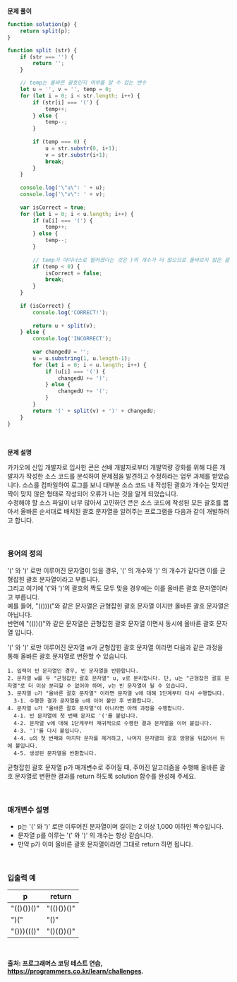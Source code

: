 **문제 풀이**  

~~~javascript
function solution(p) {
    return split(p);
}

function split (str) {
    if (str === '') {
        return '';
    }

    // temp는 올바른 괄호인지 여부를 알 수 있는 변수
    let u = '', v = '', temp = 0;
    for (let i = 0; i < str.length; i++) {
        if (str[i] === '(') {
            temp++;
        } else {
            temp--;
        }
        
        if (temp === 0) {
            u = str.substr(0, i+1);
            v = str.substr(i+1);
            break;
        }
    }
    
    console.log('\"u\": ' + u);
    console.log('\"v\": ' + v);
    
    var isCorrect = true;
    for (let i = 0; i < u.length; i++) {
        if (u[i] === '(') {
            temp++;
        } else {
            temp--;
        }
        
        // temp가 마이너스로 떨어졌다는 것은 )의 개수가 더 많으므로 올바르지 않은 괄호 문자열
        if (temp < 0) {
            isCorrect = false;
            break;
        }
    }
    
    if (isCorrect) {
        console.log('CORRECT!');
        
        return u + split(v);
    } else {
        console.log('INCORRECT');
        
        var changedU = '';
        u = u.substring(1, u.length-1);
        for (let i = 0; i < u.length; i++) {
            if (u[i] === '(') {
                changedU += ')';
            } else {
                changedU += '(';
            }
        }
        return '(' + split(v) + ')' + changedU;
    }
}
~~~

<br/>

**문제 설명**    

카카오에 신입 개발자로 입사한 콘은 선배 개발자로부터 개발역량 강화를 위해 다른 개발자가 작성한 소스 코드를 분석하여 문제점을 발견하고 수정하라는 업무 과제를 받았습니다. 소스를 컴파일하여 로그를 보니 대부분 소스 코드 내 작성된 괄호가 개수는 맞지만 짝이 맞지 않은 형태로 작성되어 오류가 나는 것을 알게 되었습니다.
<br/>
수정해야 할 소스 파일이 너무 많아서 고민하던 콘은 소스 코드에 작성된 모든 괄호를 뽑아서 올바른 순서대로 배치된 괄호 문자열을 알려주는 프로그램을 다음과 같이 개발하려고 합니다.

<br/>

### 용어의 정의
'(' 와 ')' 로만 이루어진 문자열이 있을 경우, '(' 의 개수와 ')' 의 개수가 같다면 이를 균형잡힌 괄호 문자열이라고 부릅니다.<br/>
그리고 여기에 '('와 ')'의 괄호의 짝도 모두 맞을 경우에는 이를 올바른 괄호 문자열이라고 부릅니다.<br/>
예를 들어, "(()))("와 같은 문자열은 균형잡힌 괄호 문자열 이지만 올바른 괄호 문자열은 아닙니다.<br/>
반면에 "(())()"와 같은 문자열은 균형잡힌 괄호 문자열 이면서 동시에 올바른 괄호 문자열 입니다.<br/>

'(' 와 ')' 로만 이루어진 문자열 w가 균형잡힌 괄호 문자열 이라면 다음과 같은 과정을 통해 올바른 괄호 문자열로 변환할 수 있습니다.


~~~
1. 입력이 빈 문자열인 경우, 빈 문자열을 반환합니다. 
2. 문자열 w를 두 "균형잡힌 괄호 문자열" u, v로 분리합니다. 단, u는 "균형잡힌 괄호 문자열"로 더 이상 분리할 수 없어야 하며, v는 빈 문자열이 될 수 있습니다. 
3. 문자열 u가 "올바른 괄호 문자열" 이라면 문자열 v에 대해 1단계부터 다시 수행합니다. 
  3-1. 수행한 결과 문자열을 u에 이어 붙인 후 반환합니다. 
4. 문자열 u가 "올바른 괄호 문자열"이 아니라면 아래 과정을 수행합니다. 
  4-1. 빈 문자열에 첫 번째 문자로 '('를 붙입니다. 
  4-2. 문자열 v에 대해 1단계부터 재귀적으로 수행한 결과 문자열을 이어 붙입니다. 
  4-3. ')'를 다시 붙입니다. 
  4-4. u의 첫 번째와 마지막 문자를 제거하고, 나머지 문자열의 괄호 방향을 뒤집어서 뒤에 붙입니다. 
  4-5. 생성된 문자열을 반환합니다.
~~~

균형잡힌 괄호 문자열 p가 매개변수로 주어질 때, 주어진 알고리즘을 수행해 올바른 괄호 문자열로 변환한 결과를 return 하도록 solution 함수를 완성해 주세요.

<br/>

### 매개변수 설명

- p는 '(' 와 ')' 로만 이루어진 문자열이며 길이는 2 이상 1,000 이하인 짝수입니다.
- 문자열 p를 이루는 '(' 와 ')' 의 개수는 항상 같습니다.
- 만약 p가 이미 올바른 괄호 문자열이라면 그대로 return 하면 됩니다.

<br/>

### 입출력 예

|**p**|**return**|
|---|---|
|"(()())()"|"(()())()"|
|")("|"()"|
|"()))((()"|"()(())()"|

<br/>

**출처: 프로그래머스 코딩 테스트 연습, https://programmers.co.kr/learn/challenges.**